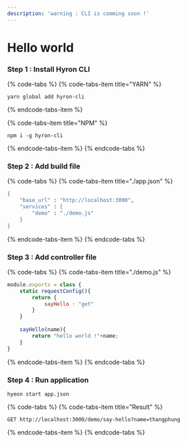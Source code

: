 ```yaml
---
description: 'warning : CLI is comming soon !'
---
```


# Hello world

### Step 1 : Install Hyron CLI

{% code-tabs %}
{% code-tabs-item title="YARN" %}
```text
yarn global add hyron-cli
```
{% endcode-tabs-item %}

{% code-tabs-item title="NPM" %}
```
npm i -g hyron-cli
```
{% endcode-tabs-item %}
{% endcode-tabs %}

### Step 2 : Add build file

{% code-tabs %}
{% code-tabs-item title="./app.json" %}
```scheme
{
    "base_url" : "http://localhost:3000",
    "services" : {
        "demo" : "./demo.js"
    }
}
```
{% endcode-tabs-item %}
{% endcode-tabs %}

### Step 3 : Add controller file

{% code-tabs %}
{% code-tabs-item title="./demo.js" %}
```javascript
module.exports = class {
    static requestConfig(){
        return {
            sayHello : "get"
        }
    }
    
    sayHello(name){
        return "hello world !"+name;
    }
}
```
{% endcode-tabs-item %}
{% endcode-tabs %}

### Step 4 : Run application

```text
hyeon start app.json
```

{% code-tabs %}
{% code-tabs-item title="Result" %}
```http
GET http://localhost:3000/demo/say-hello?name=thangphung
```
{% endcode-tabs-item %}
{% endcode-tabs %}

